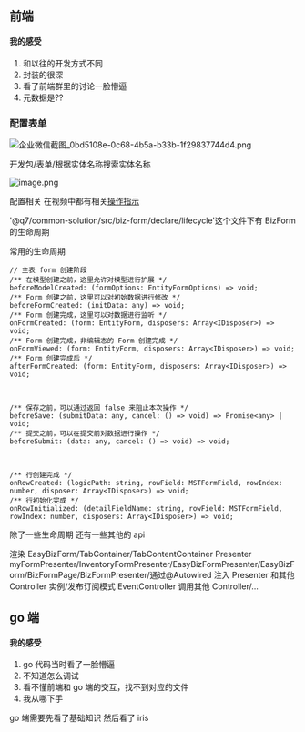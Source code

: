 ## 前端

#### 我的感受

1. 和以往的开发方式不同
2. 封装的很深
3. 看了前端群里的讨论一脸懵逼
4. 元数据是??

### 配置表单

![企业微信截图_0bd5108e-0c68-4b5a-b33b-1f29837744d4.png](https://p9-juejin.byteimg.com/tos-cn-i-k3u1fbpfcp/5b5307a625cf48dabc090eed7e8e72a8~tplv-k3u1fbpfcp-watermark.image?)

开发包/表单/根据实体名称搜索实体名称

![image.png](https://p1-juejin.byteimg.com/tos-cn-i-k3u1fbpfcp/453500a8e3724018a03109be8c72a990~tplv-k3u1fbpfcp-watermark.image?)

配置相关 在视频中都有相关[操作指示](https://shimo.im/folder/vVAXVyRJv2fb7oqm)

'@q7/common-solution/src/biz-form/declare/lifecycle'这个文件下有 BizForm 的生命周期

常用的生命周期

```
// 主表 form 创建阶段
/** 在模型创建之前，这里允许对模型进行扩展 */
beforeModelCreated: (formOptions: EntityFormOptions) => void;
/** Form 创建之前，这里可以对初始数据进行修改 */
beforeFormCreated: (initData: any) => void;
/** Form 创建完成，这里可以对数据进行监听 */
onFormCreated: (form: EntityForm, disposers: Array<IDisposer>) => void;
/** Form 创建完成，非编辑态的 Form 创建完成 */
onFormViewed: (form: EntityForm, disposers: Array<IDisposer>) => void;
/** Form 创建完成后 */
afterFormCreated: (form: EntityForm, disposers: Array<IDisposer>) => void;



/** 保存之前，可以通过返回 false 来阻止本次操作 */
beforeSave: (submitData: any, cancel: () => void) => Promise<any> | void;
/** 提交之前，可以在提交前对数据进行操作 */
beforeSubmit: (data: any, cancel: () => void) => void;



/** 行创建完成 */
onRowCreated: (logicPath: string, rowField: MSTFormField, rowIndex: number, disposer: Array<IDisposer>) => void;
/** 行初始化完成 */
onRowInitialized: (detailFieldName: string, rowField: MSTFormField, rowIndex: number, disposers: Array<IDisposer>) => void;
```

除了一些生命周期 还有一些其他的 api

渲染 EasyBizForm/TabContainer/TabContentContainer
Presenter myFormPresenter/InventoryFormPresenter/EasyBizFormPresenter/EasyBizForm/BizFormPage/BizFormPresenter/通过@Autowired 注入 Presenter 和其他 Controller 实例/发布订阅模式 EventController 调用其他 Controller/...

## go 端

#### 我的感受

1. go 代码当时看了一脸懵逼
2. 不知道怎么调试
3. 看不懂前端和 go 端的交互，找不到对应的文件
4. 我从哪下手

go 端需要先看了基础知识 然后看了 iris
